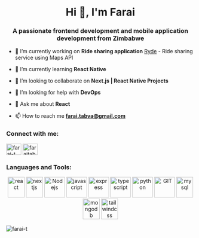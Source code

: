 <h1 align="center">Hi 👋, I'm Farai</h1>
<h3 align="center">A passionate frontend development and mobile application development from Zimbabwe</h3>

- 🔭 I’m currently working on **Ride sharing application** [Ryde](https://github.com/farai-t/uber-yt) - Ride sharing service using Maps API

- 🌱 I’m currently learning **React Native**

- 👯 I’m looking to collaborate on **Next.js | React Native Projects**

- 🤝 I’m looking for help with **DevOps**

- 💬 Ask me about **React**

- 📫 How to reach me **farai.tabva@gmail.com**

<h3 align="left">Connect with me:</h3>
<p align="left">
<a href="https://linkedin.com/in/farai-t" target="blank"><img align="center" src="https://raw.githubusercontent.com/rahuldkjain/github-profile-readme-generator/master/src/images/icons/Social/linked-in-alt.svg" alt="farai-t" height="30" width="40" /></a>
<a href="https://kaggle.com/faraitabva" target="blank"><img align="center" src="https://raw.githubusercontent.com/rahuldkjain/github-profile-readme-generator/master/src/images/icons/Social/kaggle.svg" alt="faraitabva" height="30" width="40" /></a>
</p>

<h3 align="left">Languages and Tools:</h3>

<p align="center">
      <img src="https://www.vectorlogo.zone/logos/reactjs/reactjs-icon.svg" alt="react" width="45" height="55"/>
      <img src="https://www.vectorlogo.zone/logos/nextjs/nextjs-icon.svg" alt="nextjs" width="45" height="55"/>
      <img src="https://www.vectorlogo.zone/logos/nodejs/nodejs-icon.svg" alt="Nodejs" width="55" height="55"/>
      <img src="https://www.vectorlogo.zone/logos/javascript/javascript-icon.svg" alt="javascript" width="55" height="55"/> 
      <img src="https://www.vectorlogo.zone/logos/expressjs/expressjs-icon.svg" alt="express" width="55" height="55"/> 
      <img src="https://www.vectorlogo.zone/logos/typescriptlang/typescriptlang-icon.svg" alt="typescript" width="55" height="55"/> 
      <img src="https://www.vectorlogo.zone/logos/python/python-icon.svg" alt="python" width="55" height="55"/>
      <img src="https://www.vectorlogo.zone/logos/git-scm/git-scm-icon.svg" alt="GIT" width="55" height="55"/> 
      <img src="https://www.vectorlogo.zone/logos/mysql/mysql-icon.svg" alt="mysql" width="45" height="55"/>
      <img src="https://www.vectorlogo.zone/logos/mongodb/mongodb-icon.svg" alt="mongodb" width="45" height="55"/>
      <img src="https://www.vectorlogo.zone/logos/tailwindcss/tailwindcss-icon.svg" alt="tailwindcss" width="45" height="55"/>
</p>
<p><img align="center" src="https://github-readme-stats.vercel.app/api/top-langs?username=farai-t&show_icons=true&locale=en&layout=compact" alt="farai-t" /></p>
